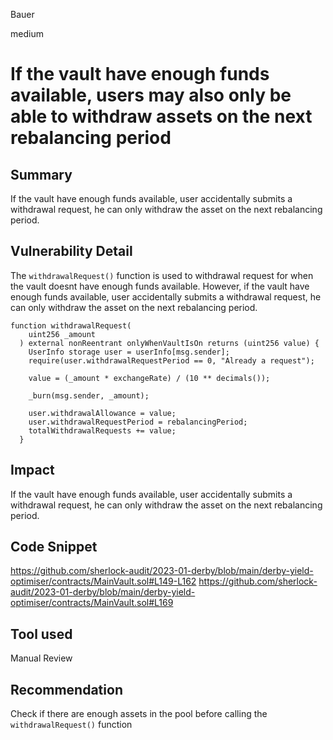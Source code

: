 Bauer

medium

# If the vault have enough funds available, users may also only be able to withdraw assets on the next rebalancing  period

## Summary
If the vault have enough funds available, user accidentally submits a  withdrawal request, he can only withdraw the asset on the next rebalancing period.

## Vulnerability Detail
The ```withdrawalRequest()``` function is used to withdrawal request for when the vault doesnt have enough funds available. However, if the vault have enough funds available, user accidentally submits a  withdrawal request, he can only withdraw the asset on the next rebalancing period.

```solidity
function withdrawalRequest(
    uint256 _amount
  ) external nonReentrant onlyWhenVaultIsOn returns (uint256 value) {
    UserInfo storage user = userInfo[msg.sender];
    require(user.withdrawalRequestPeriod == 0, "Already a request");

    value = (_amount * exchangeRate) / (10 ** decimals());

    _burn(msg.sender, _amount);

    user.withdrawalAllowance = value;
    user.withdrawalRequestPeriod = rebalancingPeriod;
    totalWithdrawalRequests += value;
  }
```

## Impact
If the vault have enough funds available, user accidentally submits a  withdrawal request, he can only withdraw the asset on the next rebalancing period.

## Code Snippet
https://github.com/sherlock-audit/2023-01-derby/blob/main/derby-yield-optimiser/contracts/MainVault.sol#L149-L162
https://github.com/sherlock-audit/2023-01-derby/blob/main/derby-yield-optimiser/contracts/MainVault.sol#L169

## Tool used

Manual Review

## Recommendation
Check if there are enough assets in the pool before calling the ```withdrawalRequest()``` function
